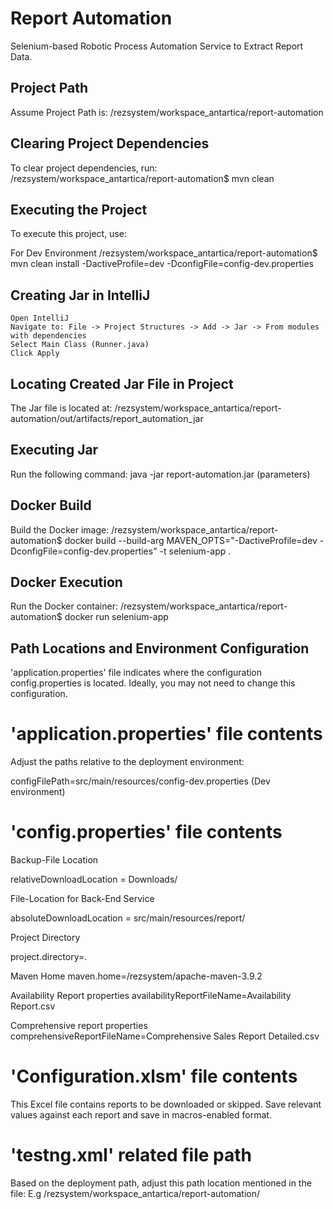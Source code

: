 # Report Automation
Selenium-based Robotic Process Automation Service to Extract Report Data.

## Project Path
Assume Project Path is:
/rezsystem/workspace_antartica/report-automation

## Clearing Project Dependencies

To clear project dependencies, run:
/rezsystem/workspace_antartica/report-automation$ mvn clean

## Executing the Project

To execute this project, use:

For Dev Environment
/rezsystem/workspace_antartica/report-automation$ mvn clean install -DactiveProfile=dev -DconfigFile=config-dev.properties 

## Creating Jar in IntelliJ

    Open IntelliJ
    Navigate to: File -> Project Structures -> Add -> Jar -> From modules with dependencies
    Select Main Class (Runner.java)
    Click Apply

## Locating Created Jar File in Project

The Jar file is located at:
/rezsystem/workspace_antartica/report-automation/out/artifacts/report_automation_jar 

## Executing Jar

Run the following command:
java -jar report-automation.jar (parameters)

## Docker Build

Build the Docker image:
/rezsystem/workspace_antartica/report-automation$ docker build --build-arg MAVEN_OPTS="-DactiveProfile=dev -DconfigFile=config-dev.properties" -t selenium-app .

## Docker Execution

Run the Docker container:
/rezsystem/workspace_antartica/report-automation$ docker run selenium-app

## Path Locations and Environment Configuration

'application.properties' file indicates where the configuration config.properties is located. 
Ideally, you may not need to change this configuration.

# 'application.properties' file contents
Adjust the paths relative to the deployment environment:
<!-- configFilePath=src/main/resources/config.properties (Default) -->
configFilePath=src/main/resources/config-dev.properties (Dev environment)
<!-- configFilePath=src/main/resources/config_localqa.properties (Local QA environment) -->
<!-- configFilePath=src/main/resources/config_localqa.properties (Local QA environment) -->

# 'config.properties' file contents

Backup-File Location
<!-- relativeDownloadLocation = /rezsystem/workspace_antartica/report-automation/Downloads -->
relativeDownloadLocation = Downloads/

File-Location for Back-End Service
<!-- absoluteDownloadLocation = /rezsystem/workspace_antartica/backend-service/src/main/resources/report -->
absoluteDownloadLocation = src/main/resources/report/

Project Directory
<!-- project.directory=/rezsystem/workspace_antartica/report-automation/ -->
project.directory=.

Maven Home
maven.home=/rezsystem/apache-maven-3.9.2

Availability Report properties
availabilityReportFileName=Availability Report.csv

Comprehensive report properties
comprehensiveReportFileName=Comprehensive Sales Report Detailed.csv

# 'Configuration.xlsm' file contents
This Excel file contains reports to be downloaded or skipped. 
Save relevant values against each report and save in macros-enabled format.

# 'testng.xml' related file path
Based on the deployment path, adjust this path location mentioned in the file:
E.g /rezsystem/workspace_antartica/report-automation/

<?xml version="1.0" encoding="UTF-8"?>
<!DOCTYPE suite SYSTEM "http://testng.org/testng-1.0.dtd">
<suite name="All Test Suite">
    <test verbose="2" preserve-order="true" name="/rezsystem/workspace_antartica/report-automation/">
        <classes>
            <class name="Model.DownloadReports"></class>
        </classes>
    </test>
</suite>


